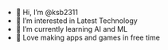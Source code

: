 - 👋 Hi, I’m @ksb2311
- 👀 I’m interested in Latest Technology
- 🤖 I’m currently learning AI and ML
- 📱 Love making apps and games in free time

<!---
ksb2311/ksb2311 is a ✨ special ✨ repository because its `README.md` (this file) appears on your GitHub profile.
You can click the Preview link to take a look at your changes.
--->
